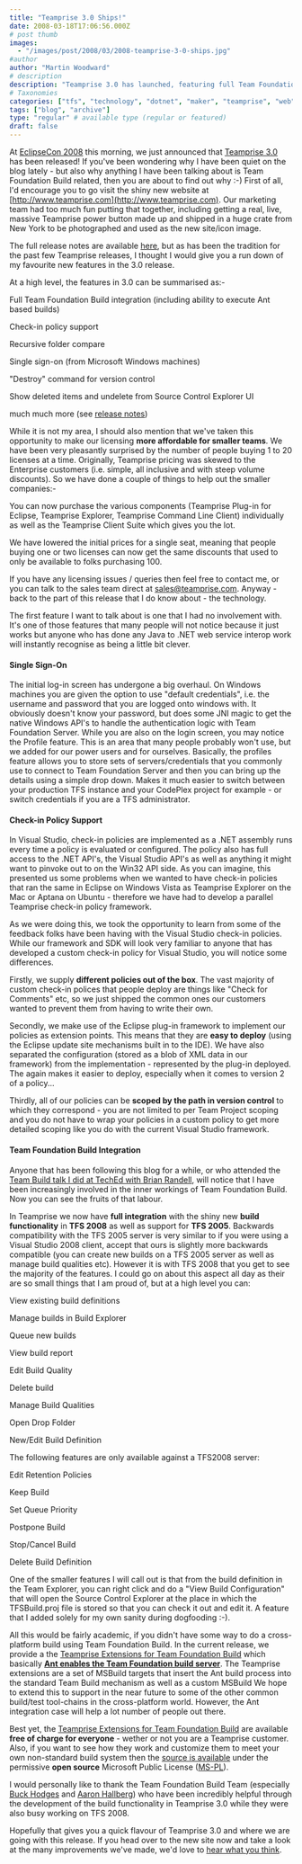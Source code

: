 ```yaml
---
title: "Teamprise 3.0 Ships!"
date: 2008-03-18T17:06:56.000Z
# post thumb
images:
  - "/images/post/2008/03/2008-teamprise-3-0-ships.jpg"
#author
author: "Martin Woodward"
# description
description: "Teamprise 3.0 has launched, featuring full Team Foundation Build integration, new policies, and improved licensing for smaller teams."
# Taxonomies
categories: ["tfs", "technology", "dotnet", "maker", "teamprise", "web", "programming", "personal"]
tags: ["blog", "archive"]
type: "regular" # available type (regular or featured)
draft: false
---
```

At [EclipseCon 2008](http://www.eclipsecon.org/) this morning, we just announced that [Teamprise 3.0](http://www.teamprise.com/) has been released!  If you've been wondering why I have been quiet on the blog lately - but also why anything I have been talking about is Team Foundation Build related, then you are about to find out why :-)  First of all, I'd encourage you to go visit the shiny new website at [http://www.teamprise.com](http://www.teamprise.com).  Our marketing team had too much fun putting that together, including getting a real, live, massive Teamprise power button made up and shipped in a huge crate from New York to be photographed and used as the new site/icon image.

The full release notes are available [here](http://download.teamprise.com/cs/3.0/release-notes/release-notes.html), but as has been the tradition for the past few Teamprise releases, I thought I would give you a run down of my favourite new features in the 3.0 release.

At a high level, the features in 3.0 can be summarised as:-

  Full Team Foundation Build integration (including ability to execute Ant based builds) 

  Check-in policy support 

  Recursive folder compare 

  Single sign-on (from Microsoft Windows machines) 

  "Destroy" command for version control 

  Show deleted items and undelete from Source Control Explorer UI 

  much much more (see [release notes](http://download.teamprise.com/cs/3.0/release-notes/release-notes.html)) 

While it is not my area, I should also mention that we've taken this opportunity to make our licensing **more affordable for smaller teams**.  We have been very pleasantly surprised by the number of people buying 1 to 20 licenses at a time.  Originally, Teamprise pricing was skewed to the Enterprise customers (i.e. simple, all inclusive and with steep volume discounts).  So we have done a couple of things to help out the smaller companies:-

  You can now purchase the various components (Teamprise Plug-in for Eclipse, Teamprise Explorer, Teamprise Command Line Client) individually as well as the Teamprise Client Suite which gives you the lot. 

  We have lowered the initial prices for a single seat, meaning that people buying one or two licenses can now get the same discounts that used to only be available to folks purchasing 100. 

If you have any licensing issues / queries then feel free to contact me, or you can talk to the sales team direct at [sales@teamprise.com](mailto:sales@teamprise.com).  Anyway - back to the part of this release that I do know about - the technology.  

The first feature I want to talk about is one that I had no involvement with.  It's one of those features that many people will not notice because it just works but anyone who has done any Java to .NET web service interop work will instantly recognise as being a little bit clever.

#### Single Sign-On

The initial log-in screen has undergone a big overhaul.  On Windows machines you are given the option to use "default credentials", i.e. the username and password that you are logged onto windows with.  It obviously doesn't know your password, but does some JNI magic to get the native Windows API's to handle the authentication logic with Team Foundation Server.  While you are also on the login screen, you may notice the Profile feature.  This is an area that many people probably won't use, but we added for our power users and for ourselves.  Basically, the profiles feature allows you to store sets of servers/credentials that you commonly use to connect to Team Foundation Server and then you can bring up the details using a simple drop down.  Makes it much easier to switch between your production TFS instance and your CodePlex project for example - or switch credentials if you are a TFS administrator.

#### Check-in Policy Support

In Visual Studio, check-in policies are implemented as a .NET assembly runs every time a policy is evaluated or configured.  The policy also has full access to the .NET API's, the Visual Studio API's as well as anything it might want to pinvoke out to on the Win32 API side.  As you can imagine, this presented us some problems when we wanted to have check-in policies that ran the same in Eclipse on Windows Vista as Teamprise Explorer on the Mac or Aptana on Ubuntu - therefore we have had to develop a parallel Teamprise check-in policy framework.

As we were doing this, we took the opportunity to learn from some of the feedback folks have been having with the Visual Studio check-in policies.  While our framework and SDK will look very familiar to anyone that has developed a custom check-in policy for Visual Studio, you will notice some differences.

Firstly, we supply **different policies out of the box**.  The vast majority of custom check-in polices that people deploy are things like "Check for Comments" etc, so we just shipped the common ones our customers wanted to prevent them from having to write their own.

Secondly, we make use of the Eclipse plug-in framework to implement our policies as extension points.  This means that they are **easy to deploy** (using the Eclipse update site mechanisms built in to the IDE).  We have also separated the configuration (stored as a blob of XML data in our framework) from the implementation - represented by the plug-in deployed.  The again makes it easier to deploy, especially when it comes to version 2 of a policy...

Thirdly, all of our policies can be **scoped by the path in version control** to which they correspond - you are not limited to per Team Project scoping and you do not have to wrap your policies in a custom policy to get more detailed scoping like you do with the current Visual Studio framework.

#### Team Foundation Build Integration

Anyone that has been following this blog for a while, or who attended the [Team Build talk I did at TechEd with Brian Randell](http://www.woodwardweb.com/personal/000391.html), will notice that I have been increasingly involved in the inner workings of Team Foundation Build.  Now you can see the fruits of that labour.

In Teamprise we now have **full integration** with the shiny new **build functionality** in **TFS 2008** as well as support for **TFS 2005**.  Backwards compatibility with the TFS 2005 server is very similar to if you were using a Visual Studio 2008 client, accept that ours is slightly more backwards compatible (you can create new builds on a TFS 2005 server as well as manage build qualities etc).  However it is with TFS 2008 that you get to see the majority of the features.  I could go on about this aspect all day as their are so small things that I am proud of, but at a high level you can:

  View existing build definitions 

  Manage builds in Build Explorer 

  Queue new builds 

  View build report 

  Edit Build Quality 

  Delete build 

  Manage Build Qualities 

  Open Drop Folder 

  New/Edit Build Definition 

The following features are only available against a TFS2008 server: 

  Edit Retention Policies 

  Keep Build 

  Set Queue Priority 

  Postpone Build 

  Stop/Cancel Build 

  Delete Build Definition 

One of the smaller features I will call out is that from the build definition in the Team Explorer, you can right click and do a "View Build Configuration" that will open the Source Control Explorer at the place in which the TFSBuild.proj file is stored so that you can check it out and edit it.  A feature that I added solely for my own sanity during dogfooding :-).  

[](http://www.woodwardweb.com/teamprise/images/be_leopard.jpg) All this would be fairly academic, if you didn't have some way to do a cross-platform build using Team Foundation Build.  In the current release, we provide a the [Teamprise Extensions for Team Foundation Build](http://www.teamprise.com/products/build/) which basically [**Ant enables the Team Foundation build server**](http://www.teamprise.com/products/build/).  The Teamprise extensions are a set of MSBuild targets that insert the Ant build process into the standard Team Build mechanism as well as a custom MSBuild We hope to extend this to support in the near future to some of the other common build/test tool-chains in the cross-platform world.  However, the Ant integration case will help a lot number of people out there.

Best yet, the [Teamprise Extensions for Team Foundation Build](http://www.teamprise.com/products/build/) are available **free of charge for everyone** - wether or not you are a Teamprise customer.  Also, if you want to see how they work and customize them to meet your own non-standard build system then the [source is available](http://www.teamprise.com/products/build/) under the permissive **open source** Microsoft Public License ([MS-PL](http://www.microsoft.com/resources/sharedsource/licensingbasics/publiclicense.mspx)).

I would personally like to thank the Team Foundation Build Team (especially [Buck Hodges](http://blogs.msdn.com/buckh/) and [Aaron Hallberg](http://blogs.msdn.com/aaronhallberg/)) who have been incredibly helpful through the development of the build functionality in Teamprise 3.0 while they were also busy working on TFS 2008.  

Hopefully that gives you a quick flavour of Teamprise 3.0 and where we are going with this release.  If you head over to the new site now and take a look at the many improvements we've made, we'd love to [hear what you think](http://support.teamprise.com).